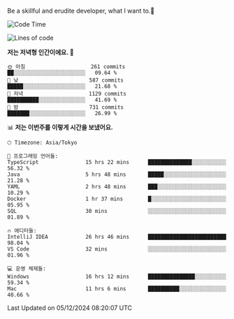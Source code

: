 Be a skillful and erudite developer, what I want to.👶

<!--START_SECTION:waka-->
![Code Time](http://img.shields.io/badge/Code%20Time-1%2C462%20hrs%2028%20mins-blue)

![Lines of code](https://img.shields.io/badge/%EC%A0%80%EB%8A%94%20%EC%97%AC%ED%83%9C%EA%B9%8C%EC%A7%80%20-918.2%20thousand%20%EC%A4%84%EC%9D%98%20%EC%BD%94%EB%93%9C%EB%A5%BC%20%EC%9E%91%EC%84%B1%ED%96%88%EC%96%B4%EC%9A%94.-blue)

**저는 저녁형 인간이에요. 🦉** 

```text
🌞 아침                     261 commits         ██░░░░░░░░░░░░░░░░░░░░░░░   09.64 % 
🌆 낮　                     587 commits         █████░░░░░░░░░░░░░░░░░░░░   21.68 % 
🌃 저녁                     1129 commits        ██████████░░░░░░░░░░░░░░░   41.69 % 
🌙 밤　                     731 commits         ███████░░░░░░░░░░░░░░░░░░   26.99 % 
```


📊 **저는 이번주를 이렇게 시간을 보냈어요.** 

```text
🕑︎ Timezone: Asia/Tokyo

💬 프로그래밍 언어들: 
TypeScript               15 hrs 22 mins      ██████████████░░░░░░░░░░░   56.32 % 
Java                     5 hrs 48 mins       █████░░░░░░░░░░░░░░░░░░░░   21.28 % 
YAML                     2 hrs 48 mins       ███░░░░░░░░░░░░░░░░░░░░░░   10.29 % 
Docker                   1 hr 37 mins        █░░░░░░░░░░░░░░░░░░░░░░░░   05.95 % 
SQL                      30 mins             ░░░░░░░░░░░░░░░░░░░░░░░░░   01.89 % 

🔥 에디터들: 
IntelliJ IDEA            26 hrs 46 mins      █████████████████████████   98.04 % 
VS Code                  32 mins             ░░░░░░░░░░░░░░░░░░░░░░░░░   01.96 % 

💻 운영 체제들: 
Windows                  16 hrs 12 mins      ███████████████░░░░░░░░░░   59.34 % 
Mac                      11 hrs 6 mins       ██████████░░░░░░░░░░░░░░░   40.66 % 
```


 Last Updated on 05/12/2024 08:20:07 UTC
<!--END_SECTION:waka-->
